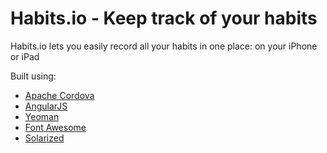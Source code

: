 # Habits.io - Keep track of your habits

Habits.io lets you easily record all your habits in one place: on your iPhone or iPad

Built using:

* [Apache Cordova](http://cordova.apache.org/)
* [AngularJS](http://angularjs.org/)
* [Yeoman](http://yeoman.io/)
* [Font Awesome](http://fortawesome.github.io/Font-Awesome/)
* [Solarized](http://ethanschoonover.com/solarized)

